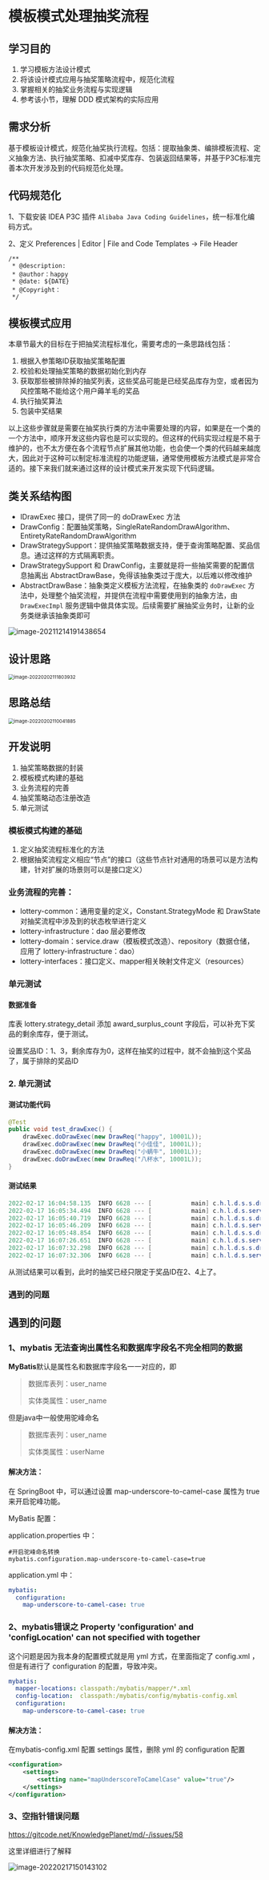 # 模板模式处理抽奖流程

## 学习目的

1. 学习模板方法设计模式
2. 将该设计模式应用与抽奖策略流程中，规范化流程
3. 掌握相关的抽奖业务流程与实现逻辑
4. 参考该小节，理解 DDD 模式架构的实际应用

## 需求分析

基于模板设计模式，规范化抽奖执行流程。包括：提取抽象类、编排模板流程、定义抽象方法、执行抽奖策略、扣减中奖库存、包装返回结果等，并基于P3C标准完善本次开发涉及到的代码规范化处理。

## 代码规范化

1、下载安装 IDEA P3C 插件 `Alibaba Java Coding Guidelines`，统一标准化编码方式。

2、定义 Preferences | Editor | File and Code Templates -> File Header

```
/**
 * @description: 
 * @author：happy
 * @date: ${DATE}
 * @Copyright： 
 */
```

## 模板模式应用

本章节最大的目标在于把抽奖流程标准化，需要考虑的一条思路线包括：

1. 根据入参策略ID获取抽奖策略配置
2. 校验和处理抽奖策略的数据初始化到内存
3. 获取那些被排除掉的抽奖列表，这些奖品可能是已经奖品库存为空，或者因为风控策略不能给这个用户薅羊毛的奖品
4. 执行抽奖算法
5. 包装中奖结果

以上这些步骤就是需要在抽奖执行类的方法中需要处理的内容，如果是在一个类的一个方法中，顺序开发这些内容也是可以实现的。但这样的代码实现过程是不易于维护的，也不太方便在各个流程节点扩展其他功能，也会使一个类的代码越来越庞大，因此对于这种可以制定标准流程的功能逻辑，通常使用模板方法模式是非常合适的。接下来我们就来通过这样的设计模式来开发实现下代码逻辑。

## 类关系结构图

- IDrawExec 接口，提供了同一的 doDrawExec 方法
- DrawConfig：配置抽奖策略，SingleRateRandomDrawAlgorithm、EntiretyRateRandomDrawAlgorithm
- DrawStrategySupport：提供抽奖策略数据支持，便于查询策略配置、奖品信息。通过这样的方式隔离职责。
- DrawStrategySupport 和 DrawConfig，主要就是将一些抽奖需要的配置信息抽离出 AbstractDrawBase，免得该抽象类过于庞大，以后难以修改维护
- AbstractDrawBase：抽象类定义模板方法流程，在抽象类的 `doDrawExec` 方法中，处理整个抽奖流程，并提供在流程中需要使用到的抽象方法，由 `DrawExecImpl` 服务逻辑中做具体实现。后续需要扩展抽奖业务时，让新的业务类继承该抽象类即可

![image-20211214191438654](https://gitee.com/HappyBinbin/pcigo/raw/master/image-20211214191438654.png)



## 设计思路

<img src="https://gitee.com/HappyBinbin/pcigo/raw/master/image-20220202111803932.png" alt="image-20220202111803932" style="zoom:67%;" />

## 思路总结

<img src="https://gitee.com/HappyBinbin/pcigo/raw/master/image-20220202110041885.png" alt="image-20220202110041885" style="zoom: 67%;" />

## 开发说明

1. 抽奖策略数据的封装
2. 模板模式构建的基础
3. 业务流程的完善
4. 抽奖策略动态注册改造
5. 单元测试

### 模板模式构建的基础

1. 定义抽奖流程标准化的方法
2. 根据抽奖流程定义相应“节点”的接口（这些节点针对通用的场景可以是方法构建，针对扩展的场景则可以是接口定义）

### 业务流程的完善：

- lottery-common：通用变量的定义，Constant.StrategyMode 和 DrawState 对抽奖流程中涉及到的状态枚举进行定义
- lottery-infrastructure：dao 层必要修改
- lottery-domain：service.draw（模板模式改造）、repository（数据仓储，应用了 lottery-infrastructure：dao）
- lottery-interfaces：接口定义、mapper相关映射文件定义（resources）

### 单元测试

#### 数据准备

库表 lottery.strategy_detail 添加 award_surplus_count 字段后，可以补充下奖品的剩余库存，便于测试。

设置奖品ID：1、3，剩余库存为0，这样在抽奖的过程中，就不会抽到这个奖品了，属于排除的奖品ID

### 2. 单元测试

#### 测试功能代码

```java
@Test
public void test_drawExec() {
    drawExec.doDrawExec(new DrawReq("happy", 10001L));
    drawExec.doDrawExec(new DrawReq("小佳佳", 10001L));
    drawExec.doDrawExec(new DrawReq("小蜗牛", 10001L));
    drawExec.doDrawExec(new DrawReq("八杯水", 10001L));
}
```

#### 测试结果

```java
2022-02-17 16:04:58.135  INFO 6628 --- [           main] c.h.l.d.s.s.draw.impl.DrawExecImpl       : 执行抽奖策略 strategyId：10001，无库存排除奖品列表ID集合 awardIdList：["1"]
2022-02-17 16:05:34.494  INFO 6628 --- [           main] c.h.l.d.s.service.draw.AbstractDrawBase  : 执行策略抽奖完成【已中奖】，用户：happy 策略ID：10001 奖品ID：2 奖品名称：iphone
2022-02-17 16:05:40.719  INFO 6628 --- [           main] c.h.l.d.s.s.draw.impl.DrawExecImpl       : 执行抽奖策略 strategyId：10001，无库存排除奖品列表ID集合 awardIdList：["1"]
2022-02-17 16:05:46.209  INFO 6628 --- [           main] c.h.l.d.s.service.draw.AbstractDrawBase  : 执行策略抽奖完成【已中奖】，用户：小佳佳 策略ID：10001 奖品ID：4 奖品名称：AirPods
2022-02-17 16:05:48.854  INFO 6628 --- [           main] c.h.l.d.s.s.draw.impl.DrawExecImpl       : 执行抽奖策略 strategyId：10001，无库存排除奖品列表ID集合 awardIdList：["1"]
2022-02-17 16:07:26.651  INFO 6628 --- [           main] c.h.l.d.s.service.draw.AbstractDrawBase  : 执行策略抽奖完成【已中奖】，用户：小蜗牛 策略ID：10001 奖品ID：2 奖品名称：iphone
2022-02-17 16:07:32.298  INFO 6628 --- [           main] c.h.l.d.s.s.draw.impl.DrawExecImpl       : 执行抽奖策略 strategyId：10001，无库存排除奖品列表ID集合 awardIdList：["1"]
2022-02-17 16:07:32.306  INFO 6628 --- [           main] c.h.l.d.s.service.draw.AbstractDrawBase  : 执行策略抽奖完成【已中奖】，用户：八杯水 策略ID：10001 奖品ID：2 奖品名称：iphone
```

从测试结果可以看到，此时的抽奖已经只限定于奖品ID在2、4上了。

### 遇到的问题

## 遇到的问题

### 1、mybatis 无法查询出属性名和数据库字段名不完全相同的数据

**MyBatis**默认是属性名和数据库字段名一一对应的，即 

> 数据库表列：user_name 
>
> 实体类属性：user_name

但是java中一般使用驼峰命名 

> 数据库表列：user_name 
>
> 实体类属性：userName

#### 解决方法：

在 SpringBoot 中，可以通过设置 map-underscore-to-camel-case 属性为 true 来开启驼峰功能。 

MyBatis 配置： 

application.properties 中：

```properties
#开启驼峰命名转换
mybatis.configuration.map-underscore-to-camel-case=true
```

application.yml 中： 

```yml
mybatis:
  configuration:
    map-underscore-to-camel-case: true
```

### 2、mybatis错误之 Property 'configuration' and 'configLocation' can not specified with together

这个问题是因为我本身的配置模式就是用 yml 方式，在里面指定了 config.xml ，但是有进行了 configuration 的配置，导致冲突。

```yml
mybatis:
  mapper-locations: classpath:/mybatis/mapper/*.xml
  config-location:  classpath:/mybatis/config/mybatis-config.xml
  configuration:
    map-underscore-to-camel-case: true
```

#### 解决方法：

在mybatis-config.xml 配置 settings 属性，删除 yml 的 configuration 配置

```xml
<configuration>
    <settings>
        <setting name="mapUnderscoreToCamelCase" value="true"/>
    </settings>
</configuration>
```

### 3、空指针错误问题

https://gitcode.net/KnowledgePlanet/md/-/issues/58

这里详细进行了解释

![image-20220217150143102](https://gitee.com/HappyBinbin/pcigo/raw/master/image-20220217150143102.png)